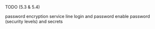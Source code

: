 TODO (5.3 & 5.4)

password encryption service
line login and password
enable password (security levels) and secrets
